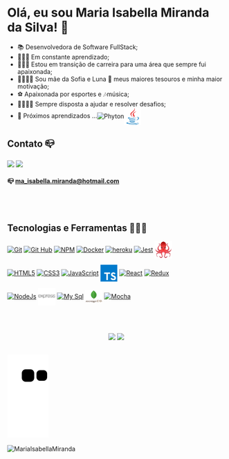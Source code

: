# Olá, eu sou Maria Isabella Miranda da Silva! 👋

- 📚 Desenvolvedora de Software FullStack;
- 👩🏽‍🎓 Em constante aprendizado;
- 👩🏽‍💼 Estou em transição de carreira para uma área que sempre fui apaixonada;
- 👨‍👩‍👧‍👧 Sou mãe da Sofia e Luna 💞 meus maiores tesouros e minha maior motivação;
- ⚽ Apaixonada por esportes e 🎶música;
- 🤜🏽🤛🏽 Sempre disposta a ajudar e resolver desafios;
- 📕 Próximos aprendizados ...<img align="center" alt="Phyton" height="40" width="40" src="https://cdn.jsdelivr.net/gh/devicons/devicon/icons/python/python-original.svg" /><img src="https://raw.githubusercontent.com/devicons/devicon/master/icons/java/java-original.svg" align="center" alt="Java" height="40" width="40"/>

## Contato 📪

<a rel="noreferrer noopener" target="_blank" href="https://www.linkedin.com/in/maria-isabella-miranda/"><img style="max-width: 100%" src="https://img.shields.io/badge/LinkedIn-0077B5?style=for-the-badge&logo=linkedin&logoColor=white"></a>
<a rel="noreferrer noopener" target="_blank" href="https://api.whatsapp.com/send?phone=5516992822253"><img style="max-width: 100%" src="https://img.shields.io/badge/Whatsapp-25D366?style=for-the-badge&logo=whatsapp&logoColor=white"></a>

#### 📪 ma_isabella.miranda@hotmail.com
<br>
<br>

## Tecnologias e Ferramentas 👩🏽‍💻
<div style="display: inline_block">
 <a href="https://git-scm.com/" target="_blank" rel="noreferrer"><img align="center" alt="Git" height="40" width="40" src="https://cdn.jsdelivr.net/gh/devicons/devicon/icons/git/git-original.svg" /></a>
 <a href="https://github.com/" target="_blank" rel="noreferrer"><img align="center" alt="Git Hub" height="40" width="40" src="https://cdn.jsdelivr.net/gh/devicons/devicon/icons/github/github-original.svg" /></a>
 <a href="https://www.npmjs.com/" target="_blank" rel="noreferrer"><img align="center" alt="NPM" height="40" width="40" src="https://cdn.jsdelivr.net/gh/devicons/devicon/icons/npm/npm-original-wordmark.svg" /><a/>
  <a href="https://www.docker.com/" target="_blank" rel="noreferrer"><img align="center" alt="Docker" height="40" width="40" src="https://cdn.jsdelivr.net/gh/devicons/devicon/icons/docker/docker-original.svg" /></a>
  <a href="https://www.heroku.com/" target="_blank" rel="noreferrer"><img align="center" alt="heroku" height="30" width="40" src="https://www.vectorlogo.zone/logos/heroku/heroku-icon.svg"></a>
  <a href="https://jestjs.io/pt-BR/" target="_blank" rel="noreferrer"><img align="center" alt="Jest" height="40" width="40" src="https://cdn.jsdelivr.net/gh/devicons/devicon/icons/jest/jest-plain.svg"></a>
 <a href="https://testing-library.com/docs/react-testing-library/intro/" target="_blank" rel="noreferrer"><img align="center" alt="Testing Library" height="40" width="40" src="https://raw.githubusercontent.com/testing-library/dom-testing-library/main/other/octopus.png"></a>
  
 <a href="https://www.w3schools.com/html/default.asp" target="_blank" rel="noreferrer"><img align="center" alt="HTML5" height="40" width="40" src="https://cdn.jsdelivr.net/gh/devicons/devicon/icons/html5/html5-original.svg"></a>
 <a href="https://www.w3schools.com/css/" target="_blank" rel="noreferrer"><img align="center" alt="CSS3" height="40" width="40" src="https://cdn.jsdelivr.net/gh/devicons/devicon/icons/css3/css3-original.svg"></a>
 <a href="https://www.w3schools.com/js/default.asp" target="_blank" rel="noreferrer"><img align="center" alt="JavaScript" height="40" width="40" src="https://cdn.jsdelivr.net/gh/devicons/devicon/icons/javascript/javascript-original.svg"/></a>
  <a href="https://www.typescriptlang.org/" target="_blank" rel="noreferrer"><img align="center" alt="Ts" height="40" width="40" src="https://raw.githubusercontent.com/devicons/devicon/master/icons/typescript/typescript-original.svg" alt=" texto datilografado"/></a>
 <a href="https://pt-br.reactjs.org/" target="_blank" rel="noreferrer"><img align="center" alt="React" height="40" width="40" src="https://cdn.jsdelivr.net/gh/devicons/devicon/icons/react/react-original.svg"></a>
 <a href="https://redux.js.org/" target="_blank" rel="noreferrer"><img align="center" alt="Redux" height="40" width="40" src="https://cdn.jsdelivr.net/gh/devicons/devicon/icons/redux/redux-original.svg"></a>
 
 <a href="https://nodejs.org/en/" target="_blank" rel="noreferrer"><img align="center" alt="NodeJs" height="40" width="40" src="https://cdn.jsdelivr.net/gh/devicons/devicon/icons/nodejs/nodejs-original.svg" /></a>
  <a href="https://expressjs.com/pt-br/" target="_blank" rel="noreferrer"><img align="center" alt="Express" height="40" width="40" src="https://raw.githubusercontent.com/devicons/devicon/master/icons/express/express-original-wordmark.svg" alt="express" width="32" height="32"/></a>
 <a href="https://www.mysql.com/" target="_blank" rel="noreferrer"><img align="center" alt="My Sql" height="40" width="40" src="https://cdn.jsdelivr.net/gh/devicons/devicon/icons/mysql/mysql-original.svg" /></a>
  <a href="https://www.mongodb.com/" target="_blank" rel="noreferrer"><img align="center" alt="MongoDb" height="30" width="40" src="https://raw.githubusercontent.com/devicons/devicon/master/icons/mongodb/mongodb-original-wordmark.svg"></a>
 <a href="https://mochajs.org/" target="_blank" rel="noreferrer"><img align="center" alt="Mocha" height="40" width="40" src="https://www.vectorlogo.zone/logos/mochajs/mochajs-icon.svg" alt="mocha" width="32" height="32"/></a>
</div>

<br>
<br>
<br>

<div align="center">
  <img height="180em" src="https://github-readme-stats.vercel.app/api?username=MariaIsabellaMiranda&show_icons=true&theme=dracula&include_all_commits=true&count_private=true"/>
  <img height="180em" src="https://github-readme-stats.vercel.app/api/top-langs/?username=MariaIsabellaMiranda&layout=compact&langs_count=10&theme=dracula"/>

  <!-- TEMAS: dark, radical, merko, gruvbox, tokyonight, onedark, cobalt, synthwave, highcontrast, dracula -->
</div>
<br>

![Snake animation](https://github.com/MariaIsabellaMiranda/MariaIsabellaMiranda/blob/output/github-contribution-grid-snake.svg)

<p align="left"> <img src="https://komarev.com/ghpvc/?username=MariaIsabellaMiranda&label=Profile%20views&color=0e75b6&style=flat" alt="MariaIsabellaMiranda" /> </p>
